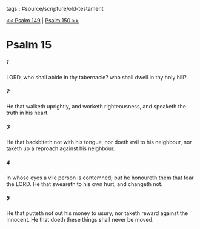tags:: #source/scripture/old-testament

[<< Psalm 149](source/scripture/old-testament/19_Psalms/Psalm_149.md) | [Psalm 150 >>](source/scripture/old-testament/19_Psalms/Psalm_150.md)

# Psalm 15

##### 1

LORD, who shall abide in thy tabernacle? who shall dwell in thy holy hill?

##### 2

He that walketh uprightly, and worketh righteousness, and speaketh the truth in his heart.

##### 3

He that backbiteth not with his tongue, nor doeth evil to his neighbour, nor taketh up a reproach against his neighbour.

##### 4

In whose eyes a vile person is contemned; but he honoureth them that fear the LORD. He that sweareth to his own hurt, and changeth not.

##### 5

He that putteth not out his money to usury, nor taketh reward against the innocent. He that doeth these things shall never be moved.
